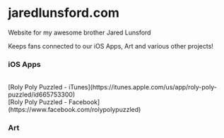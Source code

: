jaredlunsford.com
=================

Website for my awesome brother Jared Lunsford

Keeps fans connected to our iOS Apps, Art and various other projects!

<h3>iOS Apps</h3>
<br>
[Roly Poly Puzzled - iTunes](https://itunes.apple.com/us/app/roly-poly-puzzled/id665753300)
<br>
[Roly Poly Puzzled - Facebook](https://www.facebook.com/rolypolypuzzled)
<br>
<h3>Art</h3>

